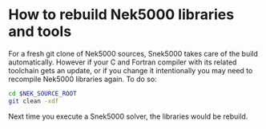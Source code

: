 # How to rebuild Nek5000 libraries and tools

For a fresh git clone of Nek5000 sources, Snek5000 takes care of the build
automatically. However if your C and Fortran compiler with its related
toolchain gets an update, or if you change it intentionally you may need to
recompile Nek5000 libraries again. To do so:

```sh
cd $NEK_SOURCE_ROOT
git clean -xdf
```

Next time you execute a Snek5000 solver, the libraries would be rebuild.
